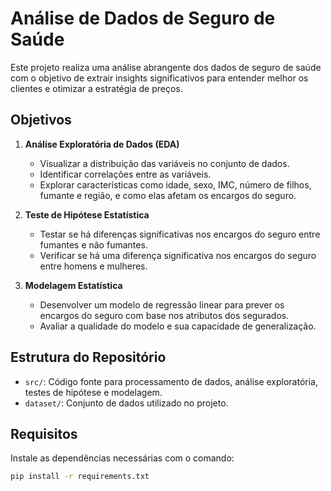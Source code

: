 # Análise de Dados de Seguro de Saúde

Este projeto realiza uma análise abrangente dos dados de seguro de saúde com o objetivo de extrair insights significativos para entender melhor os clientes e otimizar a estratégia de preços. 

## Objetivos

1. **Análise Exploratória de Dados (EDA)**
   - Visualizar a distribuição das variáveis no conjunto de dados.
   - Identificar correlações entre as variáveis.
   - Explorar características como idade, sexo, IMC, número de filhos, fumante e região, e como elas afetam os encargos do seguro.

2. **Teste de Hipótese Estatística**
   - Testar se há diferenças significativas nos encargos do seguro entre fumantes e não fumantes.
   - Verificar se há uma diferença significativa nos encargos do seguro entre homens e mulheres.

3. **Modelagem Estatística**
   - Desenvolver um modelo de regressão linear para prever os encargos do seguro com base nos atributos dos segurados.
   - Avaliar a qualidade do modelo e sua capacidade de generalização.

## Estrutura do Repositório

- `src/`: Código fonte para processamento de dados, análise exploratória, testes de hipótese e modelagem.
- `dataset/`: Conjunto de dados utilizado no projeto.

## Requisitos

Instale as dependências necessárias com o comando:

```bash
pip install -r requirements.txt
